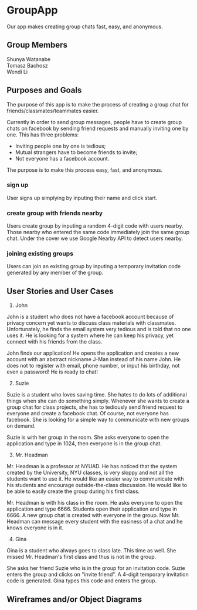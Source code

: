 # GroupApp
Our app makes creating group chats fast, easy, and anonymous.

## Group Members
Shunya Watanabe <br/>
Tomasz Bachosz <br/>
Wendi Li

## Purposes and Goals
The purpose of this app is to make the process of creating a group chat for friends/classmates/teammates easier. 

Currently in order to send group messages, people have to create group chats on facebook by sending friend requests and manually inviting one by one. This has three problems:
* Inviting people one by one is tedious;
* Mutual strangers have to become friends to invite;
* Not everyone has a facebook account.

The purpose is to make this process easy, fast, and anonymous. 

### sign up
User signs up simplying by inputing their name and click start.
### create group with friends nearby
Users create group by inputing a random 4-digit code with users nearby. Those nearby who entered the same code immediately join the same group chat. Under the cover we use Google Nearby API to detect users nearby.
### joining existing groups
Users can join an existing group by inputing a temporary invitation code generated by any member of the group.


##  User Stories and User Cases

1.	John

John is a student who does not have a facebook account because of privacy concern yet wants to discuss class materials with classmates. Unfortunately, he finds the email system very tedious and is told that no one uses it. He is looking for a system where he can keep his privacy, yet connect with his friends from the class.

John finds our application! He opens the application and creates a new account with an abstract nickname J-Man instead of his name John. He does not to register with email, phone number, or input his birthday, not even a password! He is ready to chat!

2. Suzie

Suzie is a student who loves saving time. She hates to do lots of additional things when she can do something simply. Whenever she wants to create a group chat for class projects, she has to tediously send friend request to everyone and create a facebook chat. Of course, not everyone has facebook. She is looking for a simple way to communicate with new groups on demand.

Suzie is with her group in the room. She asks everyone to open the application and type in 1024, then everyone is in the group chat.

3. Mr. Headman

Mr. Headman is a professor at NYUAD. He has noticed that the system created by the University, NYU classes, is very sloppy and not all the students want to use it. He would like an easier way to communicate with his students and encourage outside-the-class discussion. He would like to be able to easily create the group during his first class.

Mr. Headman is with his class in the room. He asks everyone to open the application and type 6666. Students open their application and type in 6666. A new group chat is created with everyone in the group. Now Mr. Headman can message every student with the easiness of a chat and he knows everyone is in it.
 
4. Gina

Gina is a student who always goes to class late. This time as well. She missed Mr. Headman's first class and thus is not in the group.

She asks her friend Suzie who is in the group for an invitation code. Suzie enters the group and clicks on "invite friend". A 4-digit temporary invitation code is generated. Gina types this code and enters the group. 


## Wireframes and/or Object Diagrams

